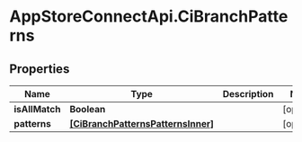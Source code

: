 # AppStoreConnectApi.CiBranchPatterns

## Properties

Name | Type | Description | Notes
------------ | ------------- | ------------- | -------------
**isAllMatch** | **Boolean** |  | [optional] 
**patterns** | [**[CiBranchPatternsPatternsInner]**](CiBranchPatternsPatternsInner.md) |  | [optional] 


